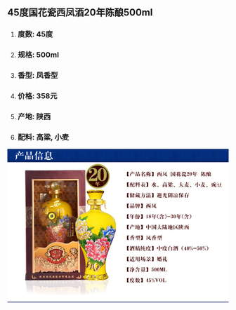 ## 45度国花瓷西凤酒20年陈酿500ml

1. ### 度数: 45度
2. ### 规格: 500ml
3. ### 香型: 凤香型
4. ### 价格: 358元
5. ### 产地: 陕西
6. ### 配料: 高粱, 小麦

![](/assets/45度国花瓷西凤酒20年陈酿500ml.png)

